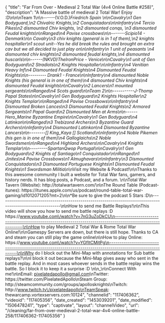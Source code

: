 {
    "title": "Far From Over - Medieval 2 Total War (4v4 Online Battle #258)",
    "description": "A Massive battle of medieval 2 Total War!  Enjoy :D\n\n\nTeam 1\n\n------(V.O.D.)_Friedrich Spain  \n\nCavalry\n1 Gen Bodyguard,\n2 Chivalric Knights,\n2 Conquistadors\n\nInfantry\n4 Tercio Pikes\n2 dismounted Chiv knights, \n2 dismounted conqs, \n3 dismounted Feudal knights\n\nRanged\n4 Pavise crossbows\n\n-------Scipio14 - Denmark\n\n Cavalry\n3 chiv knights (general is in 1 of them),\n2 knights hospitaller\n1 scout unit--Yes he did break the rules and   brought an extra cav but we all decided to just play on\n\nInfantry\n 1 unit of peasants \n4 dismounted chiv knights\n2 dismounted feudal knights,\n4 dismounted huscarls\n\n------(NKVD)TheIronPrice - Venice\n\nCavalry\n1 unit of Gen Bodyguard\n2 Stradiots\n2 Knights Hospitaller\n\nInfantry\n4 Venitian Heavy Inf\n4 Dismounted Feudal Knights\n4 Dismounted Feudal Knights\n\n--------- Drank1 - France\n\nInfantry\n4 dismounted Noble Knights (his general is in one of them)\n4 dismounted Chiv knights\n4  dismounted Feudal knights\n\nCavalry\n2 Lancers\n1 mounted sergeants\n\nRanged\n4 Scots guard\n\nTeam 2\n\n-----------J-Thomp Papal States\n\nCavalry\n1 Gen Bodyguard\n2 Knights Hospitaller\n2 Knights Templar\n\nRanged\n4 Pavise Crossbows\n\nInfantry\n4 Dismounted Broken Lances\n3 Dismounted Feudal Knights\n2 Armored Sergeants\n1 Papal Guard\n2 Dismounted Men at Arms\n\n------Hero_Marine Byzantine Empire\n\nCavalry\n1 Gen Bodyguard\n4 Latinkon\n\nRanged\n3 Trebizond Archers\n3 Byzantine Guard Archers\n\nInfantry\n4 Dismounted Latinkon\n4 Dismounted Byzantine Lancers\n\n--------[] King_Kaya [] Scotland\n\nInfantry\n4 Noble Pikemen (his gen is in one of them)\n4 Galloglaichs\n2 Noble Swordsmen\n\nRanged\n4 Highland Archers\n\nCavalry\n4 Knights Templar\n\n---------SpartanQwop  Portugal\n\nCavalry\n1 Gen Bodyguard\n2 Knights of Santiago\n1 Conquistador\n\nRanged\n1 Jinites\n4 Pavise Crossbows\n1 Almughavars\n\nInfantry\n3 Dismounted Conquistadors\n3 Dismounted Portuguese Knights\n1 Dismounted Feudal Knights\n1 Swordsman Militia\n_\nVisit my Website & Podcast!\n\nThanks to this awesome community I built a website for Total War fans, gamers, and history nerds.  It has blog posts, a Podcast, and a forum.  \n\nTotal War Tavern (Website): http:\/\/totalwartavern.com\/\n\nThe Round Table (Podcast-itunes): https:\/\/itunes.apple.com\/us\/podcast\/round-table-total-war-gaming\/id1012071205?mt=2\n\n*Be sure to give the podcast 5 Stars :D\n-------------------------------------------------------------------------------------------------------------\n\nHow to send me Battle Replays!\n\nThis video will show you how to send me battle replays :D https:\/\/www.youtube.com\/watch?v=7nG3uZoDkCU\n-------------------------------------------------------------------------------------------------------------\n\nHow to play Medieval 2 Total War & Rome Total War Online!\n\nGamespy Servers are down, but there is still hope.  Thanks to CA and steam you can still play the game online\n\nHow to play Online: https:\/\/www.youtube.com\/watch?v=YGfItCMitPg\n-------------------------------------------------------------------------------------------------------------\n\nWhy do I block out the Mini-Map with annotations for Sub battle replays?\n\nI block it out because the Mini-Map gives away who sent in the battle replay.  And in most cases whoever sends in the battle replay wins the battle.  So I block it to keep it a surprise :D  \n\n_\n\nConnect With me!\n\nEmail: pixelatedapollo@gmail.com\nTwitter: https:\/\/twitter.com\/PixelatedApollo\nSteam Group:  http:\/\/steamcommunity.com\/groups\/apollosknights\nTwitch: http:\/\/www.twitch.tv\/pixelatedapollo\nTeamSpeak: thewarcamp.vortexservers.com:10124",
    "channelid": "117406362",
    "videoid": "117405356",
    "date_created": "1453039201",
    "date_modified": "1506478241",
    "type": "captivate",
    "layout": "channelVideo",
    "url": "\/cleaning\/far-from-over-medieval-2-total-war-4v4-online-battle-258\/117406362-117405356"
}